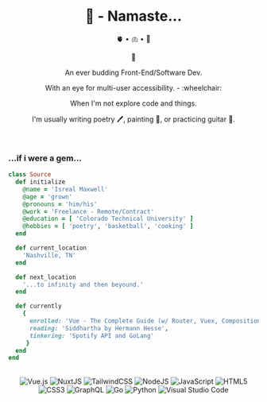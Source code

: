 <h1 align="center">🌹 - Namaste...</h1>

<p align="center">
🫀 • 🫁 • 🧠
</p>

<p align="center">
🌱  
</p>

<p align="center">
An ever budding Front-End/Software Dev. 
</p>

<p align="center">
 With an eye for multi-user accessibility. - :wheelchair:  
</p>

<p align="center"> 
When I'm not explore code and things. 
</p>
<p align="center">
I'm usually writing poetry 🖊, painting 🎨, or practicing guitar 🎸. 
</p>

<br>

<p align="center"> 
<h3>...if i were a gem... </h3>
</p>

```ruby
class Source
  def initialize
    @name = 'Isreal Maxwell'
    @age = 'grown'
    @pronouns = 'him/his'
    @work = 'Freelance - Remote/Contract'
    @education = [ 'Colorado Technical University' ]
    @hobbies = [ 'poetry', 'basketball', 'cooking' ]
  end

  def current_location
    'Nashville, TN'
  end

  def next_location
    '...to infinity and then beyound.'
  end

  def currently
    {
      enrolled: 'Vue - The Complete Guide (w/ Router, Vuex, Composition API) @ Udemy',
      reading: 'Siddhartha by Hermann Hesse',
      tinkering: 'Spotify API and GoLang'
     }
  end
end
```

<br>

<div align="center">

<img alt="Vue.js" src="https://img.shields.io/badge/vuejs-%2335495e.svg?style=for-the-badge&logo=vue-dot-js&logoColor=%234FC08D"/>
<img alt="NuxtJS" src="https://img.shields.io/badge/NuxtJS-black.svg?style=for-the-badge&logo=NuxtJS&logoColor=white"/>
<!--  -->
<img alt="TailwindCSS" src="https://img.shields.io/badge/tailwindcss-%2338B2AC.svg?style=for-the-badge&logo=tailwind-css&logoColor=white"/>
<!--  -->
<img alt="NodeJS" src="https://img.shields.io/badge/node.js-%2343853D.svg?style=for-the-badge&logo=node-dot-js&logoColor=white"/>
<img alt="JavaScript" src="https://img.shields.io/badge/javascript-%23323330.svg?style=for-the-badge&logo=javascript&logoColor=%23F7DF1E"/>
<!--  -->
<img alt="HTML5" src="https://img.shields.io/badge/html5-%23E34F26.svg?style=for-the-badge&logo=html5&logoColor=white"/>
<img alt="CSS3" src="https://img.shields.io/badge/css3-%231572B6.svg?style=for-the-badge&logo=css3&logoColor=white"/>
<!--  -->
<img alt="GraphQL" src="https://img.shields.io/badge/-GraphQL-E10098?style=for-the-badge&logo=graphql"/>

<img alt="Go" src="https://img.shields.io/badge/go-%2300ADD8.svg?style=for-the-badge&logo=go&logoColor=white"/>
<img alt="Python" src="https://img.shields.io/badge/python-%2314354C.svg?style=for-the-badge&logo=python&logoColor=white"/>

<img alt="Visual Studio Code" src="https://img.shields.io/badge/VisualStudioCode-0078d7.svg?style=for-the-badge&logo=visual-studio-code&logoColor=white"/>

<!-- [![Gmail Badge](https://img.shields.io/badge/-sy@mangotree.dev-c14438?style=flat-square&logo=Gmail&logoColor=white&link=mailto:sy@mangotree.dev)](mailto:sy@mangotree.dev) -->

</div>
